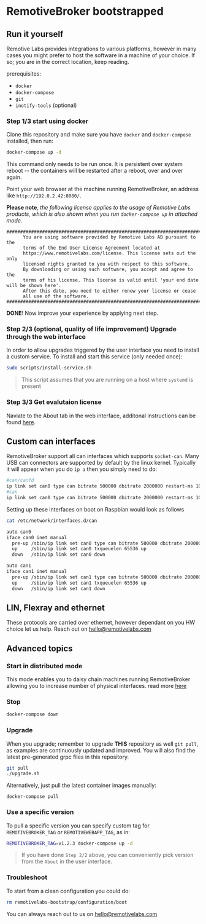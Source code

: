 # RemotiveBroker bootstrapped
## Run it yourself

Remotive Labs provides integrations to various platforms, however in many cases 
you might prefer to host the software in a machine of your choice. If so; you are in the correct location, 
keep reading.

prerequisites:
- `docker` 
- `docker-compose`
- `git` 
- `inotify-tools` (optional)

### Step 1/3 start using docker 

Clone this repository and make sure you have `docker` and `docker-compose`
installed, then run:

```bash
docker-compose up -d
```

This command only needs to be run once. It is persistent over system reboot --
the containers will be restarted after a reboot, over and over again.

Point your web browser at the machine running RemotiveBroker, an address like
`http://192.0.2.42:8080/`. 


**Please note**, *the following license applies to the usage of Remotive Labs products, which is also shown when you run `docker-compose up` in attached mode.*
```
##########################################################################################
      You are using software provided by Remotive Labs AB pursuant to the
      terms of the End User License Agreement located at
      https://www.remotivelabs.com/license. This license sets out the only
      licensed rights granted to you with respect to this software.
      By downloading or using such software, you accept and agree to the
      terms of his license. This license is valid until 'your end date will be shown here'.
      After this date, you need to either renew your license or cease
      all use of the software.
##########################################################################################
```

**DONE**! Now improve your experience by applying next step. 


### Step 2/3 (optional, quality of life improvement) Upgrade through the web interface

In order to allow upgrades triggered by the user interface you need to install a 
custom service. To install and start this service (only needed once):

```bash
sudo scripts/install-service.sh
```

> This script assumes that you are running on a host where `systemd` is present 

### Step 3/3 Get evalutaion license

Naviate to the About tab in the web interface, additonal instructions can be found [here](https://remotivelabs.github.io).

## Custom can interfaces

RemotiveBroker support all can interfaces which supports `socket-can`. Many USB 
can connectors are supported by default by the linux kernel. Typically it will appear
when you do `ip a` then you simply need to do:
```bash
#can/canfd
ip link set can0 type can bitrate 500000 dbitrate 2000000 restart-ms 1000 berr-reporting on fd on
#can
ip link set can0 type can bitrate 500000 dbitrate 2000000 restart-ms 1000 berr-reporting on 
```

Setting up these interfaces on boot on Raspbian would look as follows
```bash
cat /etc/network/interfaces.d/can
```

```bash
auto can0
iface can0 inet manual
  pre-up /sbin/ip link set can0 type can bitrate 500000 dbitrate 2000000 restart-ms 1000 berr-reporting on fd on
  up     /sbin/ip link set can0 txqueuelen 65536 up
  down   /sbin/ip link set can0 down

auto can1
iface can1 inet manual
  pre-up /sbin/ip link set can1 type can bitrate 500000 dbitrate 2000000 restart-ms 1000 berr-reporting on fd on
  up     /sbin/ip link set can1 txqueuelen 65536 up
  down   /sbin/ip link set can1 down
```

## LIN, Flexray and ethernet

These protocols are carried over ethernet, however dependant on you HW choice let us help. Reach out on [hello@remotivelabs.com](mailto:hello@remotivelabs.com?subject=Help%20with%20setting%20up%20interfaces)

## Advanced topics




### Start in distributed mode

This mode enables you to daisy chain machines running RemotiveBroker allowing you to increase number of physical interfaces.
read more [here](configuration_distributed/README.md)


### Stop

```bash
docker-compose down
```

### Upgrade

When you upgrade; remember to upgrade **THIS** repository as well `git pull`,
as examples are continuously updated and improved. You will also find the
latest pre-generated grpc files in this repository.

```bash
git pull
./upgrade.sh
```

Alternatively, just pull the latest container images manually:

```base
docker-compose pull
```

### Use a specific version

To pull a specific version you can specify custom tag for `REMOTIVEBROKER_TAG` or
`REMOTIVEWEBAPP_TAG`, as in:

```bash
REMOTIVEBROKER_TAG=v1.2.3 docker-compose up -d
```
> If you have done `Step 2/2` above, you can conveniently pick version from the `About` in the user interface.

### Troubleshoot

To start from a clean configuration you could do:
```bash
rm remotivelabs-bootstrap/configuration/boot
```

You can always reach out to us on [hello@remotivelabs.com](mailto:hello@remotivelabs.com?subject=Hello)
